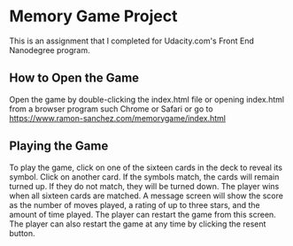 # Memory Game Project

This is an assignment that I completed for Udacity.com's Front End Nanodegree program.

## How to Open the Game

Open the game by double-clicking the index.html file or opening index.html from a browser program such Chrome or Safari or go to https://www.ramon-sanchez.com/memorygame/index.html

## Playing the Game

To play the game, click on one of the sixteen cards in the deck to reveal its symbol. Click on another card. If the symbols match, the cards will remain turned up. If they do not match, they will be turned down. The player wins when all sixteen cards are matched. A message screen will show the score as the number of moves played, a rating of up to three stars, and the amount of time played. The player can restart the game from this screen. The player can also restart the game at any time by clicking the resent button.

